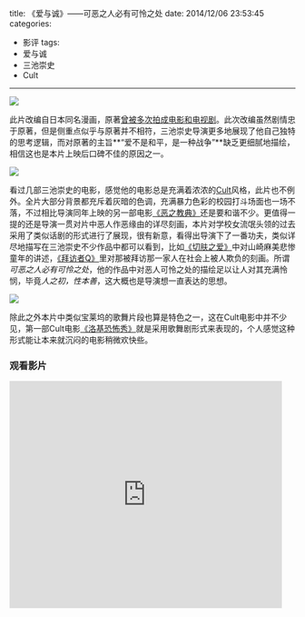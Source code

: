 title: 《爱与诚》——可恶之人必有可怜之处
date: 2014/12/06 23:53:45
categories:
- 影评
tags:
- 爱与诚
- 三池崇史
- Cult

---
![](http://covertness.qiniudn.com/aiyuchengp_1483844887.jpg)

<!-- more -->

此片改编自日本同名漫画，原著[曾被多次拍成电影和电视剧](http://movie.douban.com/review/5648613/)。此次改编虽然剧情忠于原著，但是侧重点似乎与原著并不相符，三池崇史导演更多地展现了他自己独特的思考逻辑，而对原著的主旨**“爱不是和平，是一种战争”**缺乏更细腻地描绘，相信这也是本片上映后口碑不佳的原因之一。

![](http://covertness.qiniudn.com/aiyuchengp_43265467.png)

看过几部三池崇史的电影，感觉他的电影总是充满着浓浓的[Cult](http://zh.wikipedia.org/wiki/%E9%82%AA%E5%85%B8%E7%94%B5%E5%BD%B1)风格，此片也不例外。全片大部分背景都充斥着灰暗的色调，充满暴力色彩的校园打斗场面也一场不落，不过相比导演同年上映的另一部电影[《恶之教典》](http://movie.douban.com/subject/10537949/)还是要和谐不少。更值得一提的还是导演一贯对片中恶人作恶缘由的详尽刻画，本片对学校女流氓头领的过去采用了类似话剧的形式进行了展现，很有新意，看得出导演下了一番功夫，类似详尽地描写在三池崇史不少作品中都可以看到，比如[《切肤之爱》](http://baike.baidu.com/view/469809.htm)中对山崎麻美悲惨童年的讲述，[《拜访者Q》](http://baike.baidu.com/view/1071507.htm)里对那被拜访那一家人在社会上被人欺负的刻画。所谓*可恶之人必有可怜之处*，他的作品中对恶人可怜之处的描绘足以让人对其充满怜悯，毕竟*人之初，性本善*，这大概也是导演想一直表达的思想。

![](http://covertness.qiniudn.com/aiyuchengp_1545087039.jpg)

除此之外本片中类似宝莱坞的歌舞片段也算是特色之一，这在Cult电影中并不少见，第一部Cult电影[《洛基恐怖秀》](http://movie.douban.com/subject/1292050/)就是采用歌舞剧形式来表现的，个人感觉这种形式能让本来就沉闷的电影稍微欢快些。

### 观看影片
<iframe src="http://www.tudou.com/programs/view/html5embed.action?type=0&code=_KwMvUtQ5yA&lcode=&resourceId=0_06_05_99" allowtransparency="true" allowfullscreen="true" scrolling="no" border="0" frameborder="0" style="width:480px;height:400px;"></iframe>